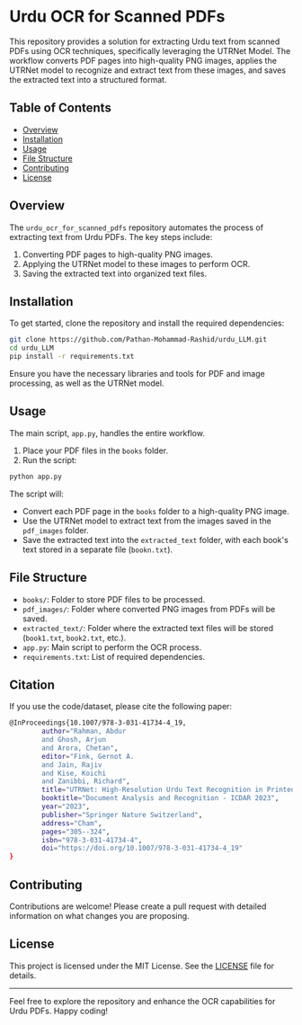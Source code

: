 # Urdu OCR for Scanned PDFs

This repository provides a solution for extracting Urdu text from scanned PDFs using OCR techniques, specifically leveraging the UTRNet Model. The workflow converts PDF pages into high-quality PNG images, applies the UTRNet model to recognize and extract text from these images, and saves the extracted text into a structured format.

## Table of Contents
- [Overview](#overview)
- [Installation](#installation)
- [Usage](#usage)
- [File Structure](#file-structure)
- [Contributing](#contributing)
- [License](#license)

## Overview
The `urdu_ocr_for_scanned_pdfs` repository automates the process of extracting text from Urdu PDFs. The key steps include:
1. Converting PDF pages to high-quality PNG images.
2. Applying the UTRNet model to these images to perform OCR.
3. Saving the extracted text into organized text files.

## Installation
To get started, clone the repository and install the required dependencies:

```bash
git clone https://github.com/Pathan-Mohammad-Rashid/urdu_LLM.git
cd urdu_LLM
pip install -r requirements.txt
```

Ensure you have the necessary libraries and tools for PDF and image processing, as well as the UTRNet model.

## Usage
The main script, `app.py`, handles the entire workflow. 

1. Place your PDF files in the `books` folder.
2. Run the script:

```bash
python app.py
```

The script will:
- Convert each PDF page in the `books` folder to a high-quality PNG image.
- Use the UTRNet model to extract text from the images saved in the `pdf_images` folder.
- Save the extracted text into the `extracted_text` folder, with each book's text stored in a separate file (`bookn.txt`).

## File Structure
- `books/`: Folder to store PDF files to be processed.
- `pdf_images/`: Folder where converted PNG images from PDFs will be saved.
- `extracted_text/`: Folder where the extracted text files will be stored (`book1.txt`, `book2.txt`, etc.).
- `app.py`: Main script to perform the OCR process.
- `requirements.txt`: List of required dependencies.

## Citation
If you use the code/dataset, please cite the following paper:
```bash
@InProceedings{10.1007/978-3-031-41734-4_19,
		author="Rahman, Abdur
		and Ghosh, Arjun
		and Arora, Chetan",
		editor="Fink, Gernot A.
		and Jain, Rajiv
		and Kise, Koichi
		and Zanibbi, Richard",
		title="UTRNet: High-Resolution Urdu Text Recognition in Printed Documents",
		booktitle="Document Analysis and Recognition - ICDAR 2023",
		year="2023",
		publisher="Springer Nature Switzerland",
		address="Cham",
		pages="305--324",
		isbn="978-3-031-41734-4",
		doi="https://doi.org/10.1007/978-3-031-41734-4_19"
}
```

## Contributing

Contributions are welcome! Please create a pull request with detailed information on what changes you are proposing.

## License

This project is licensed under the MIT License. See the [LICENSE](LICENSE) file for details.

---

Feel free to explore the repository and enhance the OCR capabilities for Urdu PDFs. Happy coding!
